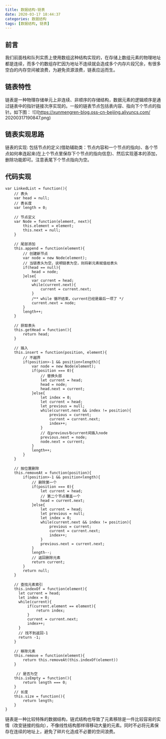 ```yaml
---
title: 数据结构-链表
date: 2020-03-17 18:44:37
categories: 数据结构
tags: [数据结构, 链表]
---
```

## 前言
我们前面栈和队列实质上使用数组这种结构实现的，在存储上数组元素的物理地址都是连续，而多个的数组存贮因为地址不连续就会造成多个内存片段冗余，有很多空白的内存空间被浪费，为避免资源浪费，链表应运而生。
## 链表特性
链表是一种物理存储单元上非连续、非顺序的存储结构，数据元素的逻辑顺序是通过链表中的指针链接次序实现的。一般的链表节点包括表内容、指向下个节点的指针。如下图：
![](https://xunmengren-blog.oss-cn-beijing.aliyuncs.com/
20200317190847.png)
<!-- more -->
## 链表实现思路
链表的实现: 包括节点的定义(借助辅助类：节点内容和一个节点的指向)、各个节点如何串连起来(在上个节点里保存下个节点的指向信息)、然后实现基本的添加，删除功能即可。注意表尾下个节点指向为空。
## 代码实现
```
var LinkedList = function(){
    // 表头
    var head = null;
    // 表长度
    var length = 0;

    // 节点定义
    var Node = function(element, next){
        this.element = element;
        this.next = null;
    }

    // 尾部添加
    this.append = function(element){
        // 创建新节点
        var node = new Node(element);
        // 当链表头为空，说明链表为空，则将新元素赋值给表头
        if(head == null){
            head = node;
        }else{
            var current = head;
            while(current.next){
                current = current.next;
            }
            /** while 循环结束，current已经是最后一项了 */
            current.next = node;
        }
        length++;
    }

    // 获取表头
    this.getHead = function(){
        return head;
    }

    // 插入
    this.insert = function(position, element){
        // 不越界
        if(position>-1 && position<length){
            var node = new Node(element);
            if(position === 0){
                // 替换头部
                let current = head;
                head = node;
                head.next = current;
            }else{
                let index = 0;
                let current = head;
                let previous = null;
                while(current.next && index != position){
                    previous = current;
                    current = current.next;
                    index++;
                }
                // 在previous与current间插入node
                previous.next = node;
                node.next = current;
            }
            length++;
        }
    }

    // 按位置删除
    this.removeAt = function(position){
        if(position>-1 && position<length){
            // 删除第一个
            if(position === 0){
                let current = head;
                // 第二个节点覆盖一个
                head = current.next;
            }else{
                let current = head;
                let previous = null;
                let index = 0;
                while(current.next && index != position){
                    previous = current;
                    current = current.next;
                    index++;
                }
                previous.next = current.next;
            }
            length--;
            // 返回删除元素
            return current;
        }
        return null;
    }

    // 查找元素索引
    this.indexOf = function(element){
      let current = head;
      let index = 0;
      while(current){
          if(current.element == element){
              return index;
          }
          current = current.next;
          index++;
      }
      // 找不到返回-1
      return -1;
    }

    // 移除元素
    this.remove = function(element){
        return this.removeAt(this.indexOf(element))
    }

     // 是否为空
    this.isEmpty = function(){
        return length === 0;
    }
    // 长度
    this.size = function(){
        return length;
    }
}

```
链表是一种比较特殊的数据结构，链式结构也导致了元素移除是一件比较容易的实情（改变链接的指向），不像线性结构那样得移动大量的元素。同时不必将元素保存在连续的地址上，避免了碎片化造成不必要的空间浪费。
